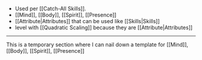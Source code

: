 - Used per [[Catch-All Skills]].
- [[Mind]], [[Body]], [[Spirit]], [[Presence]]
- [[Attribute|Attributes]] that can be used like [[Skills|Skills]]
- level with [[Quadratic Scaling]] because they are [[Attribute|Attributes]]

---

This is a temporary section where I can nail down a template for [[Mind]], [[Body]], [[Spirit]], [[Presence]]